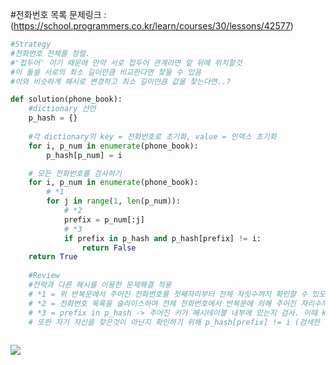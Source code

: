 #전화번호 목록
문제링크 : (https://school.programmers.co.kr/learn/courses/30/lessons/42577)

```python
#Strategy
#전화번호 전체를 정렬.
#'접두어' 이기 때문에 만약 서로 접두어 관계라면 앞 뒤에 위치할것
#이 둘을 서로의 최소 길이만큼 비교한다면 찾을 수 있음
#이와 비슷하게 해시로 변경하고 최소 길이만큼 값을 찾는다면..?

def solution(phone_book):
    #dictionary 선언
    p_hash = {}
    
    #각 dictionary의 key = 전화번호로 초기화, value = 인덱스 초기화
    for i, p_num in enumerate(phone_book):
        p_hash[p_num] = i

    # 모든 전화번호를 검사하기
    for i, p_num in enumerate(phone_book):
        # *1
        for j in range(1, len(p_num)):
            # *2
            prefix = p_num[:j]
            # *3
            if prefix in p_hash and p_hash[prefix] != i:
                return False
    return True
    
    #Review
    #전략과 다른 해시를 이용한 문제해결 적용
    # *1 = 위 반복문에서 주어진 전화번호를 첫째자리부터 전체 자릿수까지 확인할 수 있도록 1~전화번호 길이까지 반복하는 반복문
    # *2 = 전화번호 목록을 슬라이스하여 전체 전화번호에서 반복문에 의해 주어진 자리수까지 가져오기.
    # *3 = prefix in p_hash -> 주어진 키가 해시테이블 내부에 있는지 검사. 이때 key를 통해서만 검색이 가능. 위에 dictionary의 키를 전화번호로 초기화한 이유가 이것.
    # 또한 자기 자신을 찾은것이 아닌지 확인하기 위해 p_hash[prefix] != i (검색한 해시테이블의 value가 자신의 index가 아닌지 확인.)
    
```

<img src = ![IMG_0002](https://user-images.githubusercontent.com/43941511/232327425-000a8442-7c22-4de9-bcca-c3f0304f26f1.PNG)>
